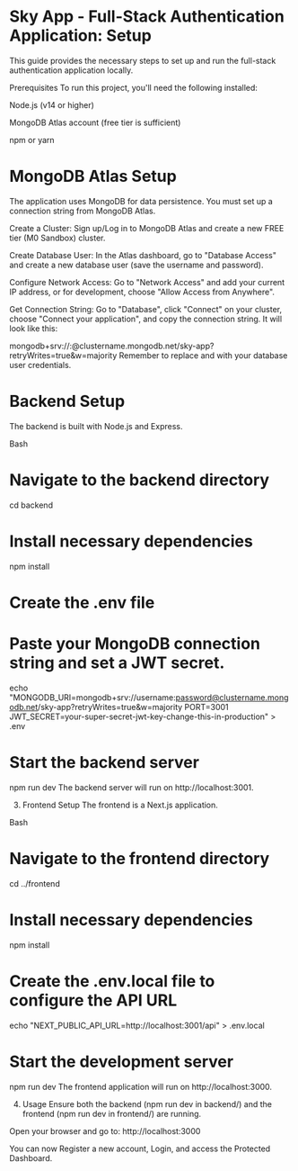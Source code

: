 # Sky App - Full-Stack Authentication Application: Setup

This guide provides the necessary steps to set up and run the full-stack authentication application locally.

Prerequisites
To run this project, you'll need the following installed:

Node.js (v14 or higher)

MongoDB Atlas account (free tier is sufficient)

npm or yarn

# MongoDB Atlas Setup
The application uses MongoDB for data persistence. You must set up a connection string from MongoDB Atlas.

Create a Cluster: Sign up/Log in to MongoDB Atlas and create a new FREE tier (M0 Sandbox) cluster.

Create Database User: In the Atlas dashboard, go to "Database Access" and create a new database user (save the username and password).

Configure Network Access: Go to "Network Access" and add your current IP address, or for development, choose "Allow Access from Anywhere".

Get Connection String: Go to "Database", click "Connect" on your cluster, choose "Connect your application", and copy the connection string. It will look like this:

mongodb+srv://<username>:<password>@clustername.mongodb.net/sky-app?retryWrites=true&w=majority
Remember to replace <username> and <password> with your database user credentials.

# Backend Setup
The backend is built with Node.js and Express.

Bash

# Navigate to the backend directory
cd backend

# Install necessary dependencies
npm install

# Create the .env file
# Paste your MongoDB connection string and set a JWT secret.
echo "MONGODB_URI=mongodb+srv://username:password@clustername.mongodb.net/sky-app?retryWrites=true&w=majority
PORT=3001
JWT_SECRET=your-super-secret-jwt-key-change-this-in-production" > .env

# Start the backend server
npm run dev
The backend server will run on http://localhost:3001.

3. Frontend Setup
The frontend is a Next.js application.

Bash

# Navigate to the frontend directory
cd ../frontend

# Install necessary dependencies
npm install

# Create the .env.local file to configure the API URL
echo "NEXT_PUBLIC_API_URL=http://localhost:3001/api" > .env.local

# Start the development server
npm run dev
The frontend application will run on http://localhost:3000.

4. Usage
Ensure both the backend (npm run dev in backend/) and the frontend (npm run dev in frontend/) are running.

Open your browser and go to: http://localhost:3000

You can now Register a new account, Login, and access the Protected Dashboard.

